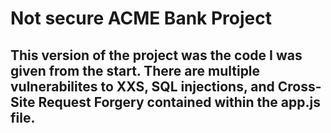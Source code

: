 # Not secure ACME Bank Project

## This version of the project was the code I was given from the start. There are multiple vulnerabilites to XXS, SQL injections, and Cross-Site Request Forgery contained within the app.js file.
